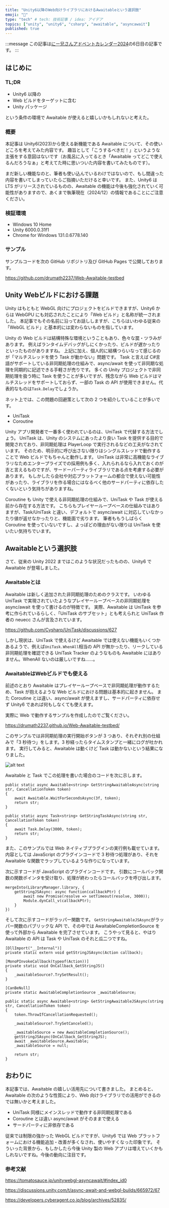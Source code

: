 ```yaml
---
title: "Unity6以降のWeb向けライブラリにおけるAwaitableという選択肢"
emoji: "🚦"
type: "tech" # tech: 技術記事 / idea: アイデア
topics: ["unity", "unity6", "csharp", "awaitable", "asyncawait"]
published: true
---
```


:::message
この記事は[にー兄さんアドベントカレンダー2024](https://qiita.com/advent-calendar/2024/ninisan-2024)の6日目の記事です。
:::

## はじめに

### TL;DR

- Unity6 以降の
- Web ビルドをターゲットに含む
- Unity パッケージ

<!-- textlint-disable -->
という条件の環境で Awaitable が使えると嬉しいかもしれないと考えた。
<!-- textlint-enable -->

### 概要

<!-- textlint-disable -->
本記事は Unity6(2023)から使える新機能である Awaitable について、その使いどころを考えてみた内容です。
趣旨として「こうするべきだ！」というような主張をする意図はないです（お風呂に入ってるとき「Awaitable ってどこで使えるんだろうなぁ」と考えてた時に思いついた内容を書いてみたものです）。
<!-- textlint-enable -->

まだ新しい機能なのと、筆者も使い込んでいるわけではないので、もし間違った内容を書いてしまっていたらご指摘いただけると幸いです。
また、Unity6 は LTS がリリースされているものの、Awaitable の機能は今後も強化されていく可能性がありますので、あくまで執筆現在（2024/12）の情報であることにご注意ください。

### 検証環境

- Windows 10 Home
- Unity 6000.0.31f1
- Chrome for Windows 131.0.6778.140

### サンプル

サンプルコードを次の GitHub リポジトリ及び GitHub Pages で公開しております。

https://github.com/drumath2237/Web-Awaitable-testbed

## Unity Webビルドにおける課題

Unity はもともと WebGL 向けにプロジェクトをビルドできますが、Unity6 からは WebGPU にも対応されたことにより「Web ビルド」と名称が統一されました。
本記事でもその名前に沿ってお話ししますが、こちらはいわゆる従来の「WebGL ビルド」と基本的には変わらないものを指しています。

Unity の Web ビルドは結構特殊な環境ということもあり、色々な罠・ツラみがあります。
例えばランタイムデバッグがしにくかったり、ビルドが遅かったりといったものがありますね。
上記に加え、個人的に結構つらいなって感じるのが「マルチスレッドを使う Task が動かない」問題です。
Task と言えば C#言語がサポートしている非同期処理の仕組みで、async/await を使って非同期な処理を同期的に記述できる手軽さが売りです。
多くの Unity プロジェクトで非同期処理を扱う時に Task を使うことが多いですが、残念ながら Web ビルドはマルチスレッドをサポートしておらず、一部の Task の API が使用できません。代表的なものは`Task.Delay`でしょうか。

ネット上では、この問題の回避策として次の 2 つを紹介していることが多いです。

- UniTask
- Coroutine

Unity アプリ開発者で一番多く使われているのは、UniTask で代替する方法でしょう。
UniTask は、Unity のシステムにあったより良い Task を提供する目的で開発されており、非同期処理は PlayerLoop で実行されるなどの工夫がなされています。
そのため、明示的に呼び出さない限りはシングルスレッドで動作することで Web ビルドでもちゃんと動作します。
UniTask は非常に高機能なライブラリなためエンタープライズでの採用例も多く、入れられるなら入れておくのが吉と言えるものですが、サードーパーティライブラリである点を考慮する必要があります。
もしかしたら会社や対応プラットフォームの都合で使えない可能性があったり、ライブラリを作る場合にはなるべく他のサードパーティに依存したくないという気持ちがありますね。

Coroutine も Unity で使える非同期処理の仕組みで、UniTask や Task が使える前から存在する方法です。
こちらもプレイヤーループベースの仕組みではありますが、Task/UniTask と違い、デフォルトで async/await に対応していなかったり値が返せなかったりと、機能面で劣ります。
筆者ももうしばらく Coroutine を使っていないですし、よっぽどの理由がない限りは UniTask を使いたい気持ちでいます。

## Awaitableという選択肢

さて、従来の Unity 2022 まではこのような状況だったものの、Unity6 で Awaitable が登場しました。

### Awaitableとは

Awaitable は新しく追加された非同期処理のためのクラスです。
いわゆる UniTask で実現されていたようなプレイヤーループベースの非同期処理を async/await を使って書けるのが特徴です。
実際、Awaitable は UniTask を参考に作られているらしく、「UniTask のサブセット」とも考えられと UniTask 作者の neuecc さんが言及されています。

https://github.com/Cysharp/UniTask/discussions/627

<!-- textlint-disable -->
しかし現状は、UniTask で使えるけど Awaitable では使えない機能もいくつかあるようで、例えば`UniTask.WhenAll`相当の API が無かったり、リークしている非同期処理を確認できる UniTask Tracker のようなものも Awaitable にはありません。WhenAll ないのは厳しいですね……。
<!-- textlint-enable -->

### AwaitableはWebビルドでも使える

前述のとおり Awaitable はプレイヤーループベースで非同期処理が動作するため、Task が抱えるような Web ビルドにおける問題は基本的に起きません。
また Coroutine とは違い、async/await が使えますし、サードパーティに依存せず Unity6 であれば何もしなくても使えます。

実際に Web で動作するサンプルを作成したのでご覧ください。

https://drumath2237.github.io/Web-Awaitable-testbed/

このサンプルでは非同期処理の実行開始ボタンが 3 つあり、それぞれ別の仕組みで「3 秒待つ」をします。3 秒経ったらタイムスタンプと一緒にログが吐かれます。
実行してみると、Awaitable は動くけど Task は動かないという結果になりました。

![alt text](/images/web-awaitable/demo.png)

Awaitable と Task でこの処理を書いた場合のコードを次に示します。

```cs:3秒待つ処理
public static async Awaitable<string> GetStringAwaitableAsync(string str, CancellationToken token)
{
    await Awaitable.WaitForSecondsAsync(3f, token);
    return str;
}

public static async Task<string> GetStringTaskAsync(string str, CancellationToken token)
{
    await Task.Delay(3000, token);
    return str;
}
```

また、このサンプルでは Web ネイティブプラグインの実行例も載せています。
内容としては JavaScript のプラグインコードで 3 秒待つ処理があり、それを Awaitable な関数でラップしているような作りになっています。

次に示すコードが JavaScript のプラグインコードです。
引数にコールバック関数の関数ポインタを受け取り、処理が終わったらコールバックを呼び出します。

```js:jslibのコード
mergeInto(LibraryManager.library, {
    getStringJSAsync: async function(callbackPtr) {
        await new Promise(resolve => setTimeout(resolve, 3000));
        Module.dynCall_v(callbackPtr);
    }
})
```

そして次に示すコードがラッパー関数です。
`GetStringAwaitableJSAsync`がラッパー関数のパブリックな API で、その中では AwaitableCompletionSource を使って外部から Awaitable を完了させています。
こうやって見ると、やはり Awaitable の API は Task や UniTask のそれと瓜二つですね。


```cs:プラグインのラッパー関数（C#）
[DllImport("__Internal")]
private static extern void getStringJSAsync(Action callback);

[MonoPInvokeCallback(typeof(Action))]
private static void OnCallback_GetStringJS()
{
    _awaitableSource?.TrySetResult();
}

[CanBeNull]
private static AwaitableCompletionSource _awaitableSource;

public static async Awaitable<string> GetStringAwaitableJSAsync(string str, CancellationToken token)
{
    token.ThrowIfCancellationRequested();

    _awaitableSource?.TrySetCanceled();

    _awaitableSource = new AwaitableCompletionSource();
    getStringJSAsync(OnCallback_GetStringJS);
    await _awaitableSource.Awaitable;
    _awaitableSource = null;

    return str;
}
```

## おわりに

本記事では、Awaitable の嬉しい活用先について書きました。
まとめると、Awaitable の次のような性質により、Web 向けライブラリでの活用ができるのでは無いかと考えました。

- UniTask 同様にメインスレッドで動作する非同期処理である
- Coroutine とは違い async/await がそのままで使える
- サードパーティに非依存である

<!-- textlint-disable -->
従来では制限の強かった WebGL ビルドですが、Unity6 では Web プラットフォームにおける機能追加・改善が多くなされ、使いやすくなった印象です。
そういった背景から、もしかしたら今後 Unity 製の Web アプリは増えていくかもしれないですね。今後の動向に注目です。
<!-- textlint-enable -->

### 参考文献

https://tomatosauce.jp/unitywebgl-asyncawait/#index_id0

https://discussions.unity.com/t/async-await-and-webgl-builds/665972/67

https://developers.cyberagent.co.jp/blog/archives/52835/